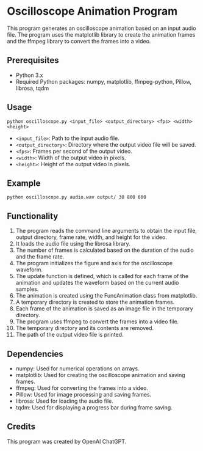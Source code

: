 # Oscilloscope Animation Program

This program generates an oscilloscope animation based on an input audio file. The program uses the matplotlib library to create the animation frames and the ffmpeg library to convert the frames into a video.

## Prerequisites

- Python 3.x
- Required Python packages: numpy, matplotlib, ffmpeg-python, Pillow, librosa, tqdm

## Usage

```
python oscilloscope.py <input_file> <output_directory> <fps> <width> <height>
```

- `<input_file>`: Path to the input audio file.
- `<output_directory>`: Directory where the output video file will be saved.
- `<fps>`: Frames per second of the output video.
- `<width>`: Width of the output video in pixels.
- `<height>`: Height of the output video in pixels.

## Example

```
python oscilloscope.py audio.wav output/ 30 800 600
```

## Functionality

1. The program reads the command line arguments to obtain the input file, output directory, frame rate, width, and height for the video.
2. It loads the audio file using the librosa library.
3. The number of frames is calculated based on the duration of the audio and the frame rate.
4. The program initializes the figure and axis for the oscilloscope waveform.
5. The update function is defined, which is called for each frame of the animation and updates the waveform based on the current audio samples.
6. The animation is created using the FuncAnimation class from matplotlib.
7. A temporary directory is created to store the animation frames.
8. Each frame of the animation is saved as an image file in the temporary directory.
9. The program uses ffmpeg to convert the frames into a video file.
10. The temporary directory and its contents are removed.
11. The path of the output video file is printed.

## Dependencies

- numpy: Used for numerical operations on arrays.
- matplotlib: Used for creating the oscilloscope animation and saving frames.
- ffmpeg: Used for converting the frames into a video.
- Pillow: Used for image processing and saving frames.
- librosa: Used for loading the audio file.
- tqdm: Used for displaying a progress bar during frame saving.

## Credits

This program was created by OpenAI ChatGPT.